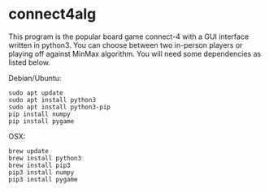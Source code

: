 # connect4alg
This program is the popular board game connect-4 with a GUI interface written in python3. You can choose between two in-person players or playing off against MinMax algorithm. You will need some dependencies as listed below. 

Debian/Ubuntu:

	sudo apt update
	sudo apt install python3
	sudo apt install python3-pip
	pip install numpy
	pip install pygame

OSX:

	brew update
	brew install python3
	brew install pip3
	pip3 install numpy
	pip3 install pygame
